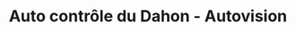 ---
title: "Auto contrôle du Dahon - Autovision"
url: /valdahon/auto-controle-du-dahon-autovision/
shop: réparation de voitures
---